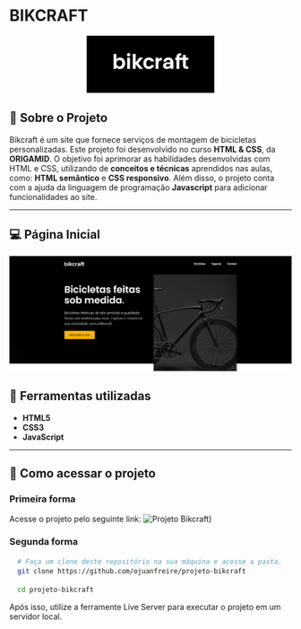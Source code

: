 # BIKCRAFT
<p align = "center">
  <img src = "https://github.com/ojuanfreire/projeto-bikcraft/blob/main/img/bikcraft.jpg" alt = "Bikcraft" tittle = "Bikcraft">
</p> 

## 📕 Sobre o Projeto
  Bikcraft é um site que fornece serviços de montagem de bicicletas personalizadas. Este projeto foi desenvolvido no curso **HTML & CSS**, da **ORIGAMID**.
  O objetivo foi aprimorar as habilidades desenvolvidas com HTML e CSS, utilizando de **conceitos e técnicas** aprendidos nas aulas, como: **HTML semântico** e **CSS responsivo**.
  Além disso, o projeto conta com a ajuda da linguagem de programação **Javascript** para adicionar funcionalidades ao site.

  ---

## 💻 Página Inicial
<p align = "center">
  <img src = "https://github.com/ojuanfreire/projeto-bikcraft/blob/main/img/bikcraftMaior.png" alt = "Bikcraft" tittle = "Bikcraft">
</p> 

## 🔨 Ferramentas utilizadas
 - **HTML5**
 - **CSS3**
 - **JavaScript**

---

## 📌 Como acessar o projeto

### Primeira forma

Acesse o projeto pelo seguinte link: ![Projeto Bikcraft](https://ojuanfreire.github.io/projeto-bikcraft/))

### Segunda forma
```bash
  # Faça um clone deste repositório na sua máquina e acesse a pasta.
  git clone https://github.com/ojuanfreire/projeto-bikcraft

  cd projeto-bikcraft
```

  Após isso, utilize a ferramente Live Server para executar o projeto em um servidor local.
  

